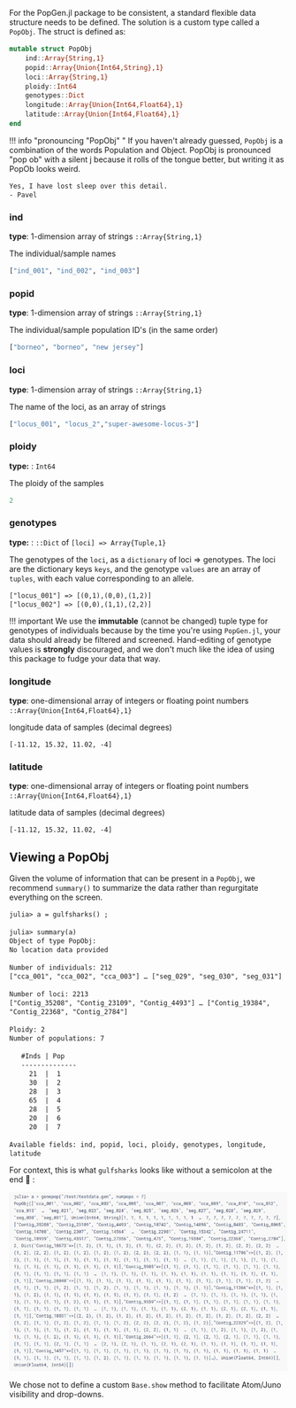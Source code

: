 For the PopGen.jl package to be consistent, a standard flexible data structure needs to be defined. The solution is a custom type called a `PopObj`. The struct is defined as:

```julia
mutable struct PopObj
    ind::Array{String,1}
    popid::Array{Union{Int64,String},1}
    loci::Array{String,1}
    ploidy::Int64
    genotypes::Dict
    longitude::Array{Union{Int64,Float64},1}
    latitude::Array{Union{Int64,Float64},1}
end
```

!!! info "pronouncing "PopObj" "
    If you haven't already guessed, `PopObj` is a combination of the words Population and Object. PopObj is pronounced "pop ob" with a silent j because it rolls of the tongue better, but writing it as PopOb looks weird. 
    
    Yes, I have lost sleep over this detail.    
    - Pavel

### ind 

**type**: 1-dimension array of strings `::Array{String,1}`

The individual/sample names

```julia
["ind_001", "ind_002", "ind_003"]
```



### popid

**type**: 1-dimension array of strings `::Array{String,1}`

The individual/sample population ID's (in the same order)

```julia
["borneo", "borneo", "new jersey"]
```



### loci

**type**: 1-dimension array of strings `::Array{String,1}`

The name of the loci, as an array of strings

```julia
["locus_001", "locus_2","super-awesome-locus-3"]
```



### ploidy

**type:** : `Int64`

The ploidy of the samples

```julia
2
```



### genotypes 

**type:** :  `::Dict` of `[loci] => Array{Tuple,1}`

The genotypes of the `loci`, as a `dictionary` of loci => genotypes. The loci are the dictionary keys `keys`, and the genotype `values` are an array of `tuples`, with each value corresponding to an allele. 

```
["locus_001"] => [(0,1),(0,0),(1,2)]
["locus_002"] => [(0,0),(1,1),(2,2)]
```

!!! important
    We use the **immutable** (cannot be changed) tuple type for genotypes of individuals because by the time you're using `PopGen.jl`, your data should already be filtered and screened. Hand-editing of genotype values is **strongly** discouraged, and we don't much like the idea of using this package to fudge your data that way.



### longitude

**type**: one-dimensional array of integers or floating point numbers `::Array{Union{Int64,Float64},1}`

longitude data of samples (decimal degrees)

```
[-11.12, 15.32, 11.02, -4]
```



### latitude

**type**: one-dimensional array of integers or floating point numbers `::Array{Union{Int64,Float64},1}`

latitude data of samples (decimal degrees)

```
[-11.12, 15.32, 11.02, -4]
```



## Viewing a PopObj

Given the volume of information that can be present in a `PopObj`, we recommend `summary()` to summarize the data rather than regurgitate everything on the screen. 

```
julia> a = gulfsharks() ;

julia> summary(a)
Object of type PopObj:
No location data provided

Number of individuals: 212
["cca_001", "cca_002", "cca_003"] … ["seg_029", "seg_030", "seg_031"]

Number of loci: 2213
["Contig_35208", "Contig_23109", "Contig_4493"] … ["Contig_19384", "Contig_22368", "Contig_2784"]

Ploidy: 2
Number of populations: 7

   #Inds | Pop
   --------------
     21  |  1
     30  |  2
     28  |  3
     65  |  4
     28  |  5
     20  |  6
     20  |  7

Available fields: ind, popid, loci, ploidy, genotypes, longitude, latitude
```



For context, this is what `gulfsharks` looks like without a semicolon at the end 🤮 :

![popobj_raw](img/popobj_raw.png)

We chose not to define a custom `Base.show` method to facilitate Atom/Juno visibility and drop-downs. 

